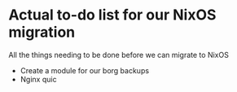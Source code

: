 # Actual to-do list for our NixOS migration
All the things needing to be done before we can migrate to NixOS
- Create a module for our borg backups
- Nginx quic
